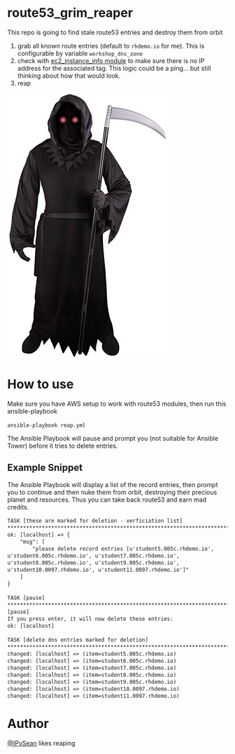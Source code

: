# route53_grim_reaper

This repo is going to find stale route53 entries and destroy them from orbit
1) grab all known route entries (default to `rhdemo.io` for me).  This is configurable by variable `workshop_dns_zone`
2) check with [ec2_instance_info module](https://docs.ansible.com/ansible/latest/modules/ec2_instance_info_module.html) to make sure there is no IP address for the associated tag.  This logic could be a ping... but still thinking about how that would look.
3) reap

![grim reaper](death.jpg)

# How to use

Make sure you have AWS setup to work with route53 modules, then run this ansible-playbook

```ansible-playbook reap.yml```

The Ansible Playbook will pause and prompt you (not suitable for Ansible Tower) before it tries to delete entries.


## Example Snippet

The Ansible Playbook will display a list of the record entries, then prompt you to continue and then nuke them from orbit, destroying their precious planet and resources.  Thus you can take back route53 and earn mad credits.

```
TASK [these are marked for deletion - verficiation list] ***************************************************************************************************************************
ok: [localhost] => {
    "msg": [
        "please delete record entries [u'student5.005c.rhdemo.io', u'student6.005c.rhdemo.io', u'student7.005c.rhdemo.io', u'student8.005c.rhdemo.io', u'student9.005c.rhdemo.io', u'student10.0097.rhdemo.io', u'student11.0097.rhdemo.io']"
    ]
}

TASK [pause] ***********************************************************************************************************************************************************************
[pause]
If you press enter, it will now delete these entries:
ok: [localhost]

TASK [delete dns entries marked for deletion] **************************************************************************************************************************************
changed: [localhost] => (item=student5.005c.rhdemo.io)
changed: [localhost] => (item=student6.005c.rhdemo.io)
changed: [localhost] => (item=student7.005c.rhdemo.io)
changed: [localhost] => (item=student8.005c.rhdemo.io)
changed: [localhost] => (item=student9.005c.rhdemo.io)
changed: [localhost] => (item=student10.0097.rhdemo.io)
changed: [localhost] => (item=student11.0097.rhdemo.io)
```

# Author

[@IPvSean](twitter.com/ipvsean) likes reaping
